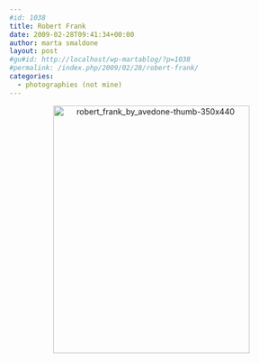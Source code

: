 ```yaml
---
#id: 1038
title: Robert Frank
date: 2009-02-28T09:41:34+00:00
author: marta smaldone
layout: post
#gu#id: http://localhost/wp-martablog/?p=1038
#permalink: /index.php/2009/02/28/robert-frank/
categories:
  - photographies (not mine)
---
```

<p style="text-align: center;">
  <a href="{{ site.url }}/images/uploads/2009/09/robert_frank_by_avedone-thumb-350x440.jpg"><img class="aligncenter wp-image-1037 size-full" title="robert_frank_by_avedone-thumb-350x440" src="{{ site.url }}/images/uploads/2009/09/robert_frank_by_avedone-thumb-350x440.jpg" alt="robert_frank_by_avedone-thumb-350x440" width="349" height="440" srcset="{{ site.url }}/images/uploads/2009/09/robert_frank_by_avedone-thumb-350x440.jpg 349w, {{ site.url }}/images/uploads/2009/09/robert_frank_by_avedone-thumb-350x440-238x300.jpg 238w" sizes="(max-width: 349px) 100vw, 349px" /></a>
</p>